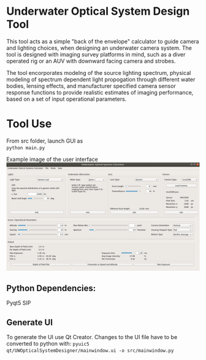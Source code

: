 # Underwater Optical System Design Tool
This tool acts as a simple "back of the envelope" calculator to guide camera and lighting choices, when designing an underwater camera system. The tool is designed with imaging survey platforms in mind, such as a diver operated rig or an AUV with downward facing camera and strobes.

The tool encorporates modelng of the source lighting spectrum, physical modeling of spectrum dependent light propogation through different water bodies, lensing effects, and manufacturer specified camera sensor response functions to provide realistic estimates of imaging performance, based on a set of input operational parameters.

# Tool Use

From src folder, launch GUI as  
`python main.py`

Example image of the user interface
![alt text](resources/interface.png)

## Python Dependencies: 
Pyqt5
SIP

## Generate UI

To generate the UI use Qt Creator. 
Changes to the UI file have to be converted to python with: 
```pyuic5 qt/UWOpticalSystemDesigner/mainwindow.ui -o src/mainwindow.py```
